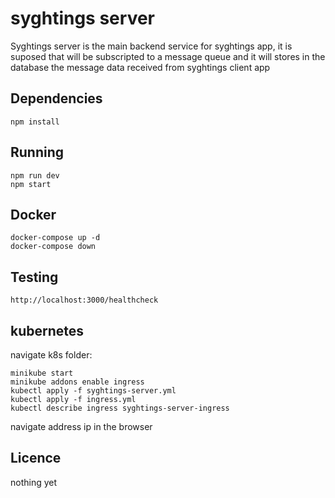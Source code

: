 # syghtings server

Syghtings server is the main backend service for syghtings app, it is suposed that will be subscripted to a message queue and it will stores in the database the message data received from syghtings client app 

## Dependencies

`npm install`

## Running

`npm run dev`<br>
`npm start`

## Docker

`docker-compose up -d` <br>
`docker-compose down`

## Testing

`http://localhost:3000/healthcheck`


## kubernetes

navigate k8s folder:

`minikube start` <br>
`minikube addons enable ingress` <br>
`kubectl apply -f syghtings-server.yml` <br>
`kubectl apply -f ingress.yml` <br>
`kubectl describe ingress syghtings-server-ingress`

navigate address ip in the browser
## Licence

nothing yet
